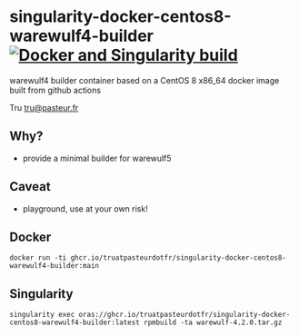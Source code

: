 # singularity-docker-centos8-warewulf4-builder [![Docker and Singularity build](https://github.com/truatpasteurdotfr/singularity-docker-centos8-warewulf4-builder/actions/workflows/docker-singularity-publish.yml/badge.svg)](https://github.com/truatpasteurdotfr/singularity-docker-centos8-warewulf4-builder/actions/workflows/docker-singularity-publish.yml)
warewulf4 builder container based on a CentOS 8 x86_64 docker image  built from github actions

Tru <tru@pasteur.fr>

## Why?
- provide a minimal builder for warewulf5

## Caveat
- playground, use at your own risk!

## Docker
```
docker run -ti ghcr.io/truatpasteurdotfr/singularity-docker-centos8-warewulf4-builder:main
```
## Singularity
```
singularity exec oras://ghcr.io/truatpasteurdotfr/singularity-docker-centos8-warewulf4-builder:latest rpmbuild -ta warewulf-4.2.0.tar.gz 
```
